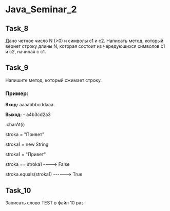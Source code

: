 # Java_Seminar_2

## Task_8

Дано четное число N (>0) и символы c1 и c2. Написать метод, который 
вернет строку длины N, которая состоит из чередующихся символов c1 и c2, начиная с c1.

## Task_9

Напишите метод, который сжимает строку. 

### **Пример:** 

**Вход:**  aaaabbbcddaaa.

**Выход:** - a4b3cd2a3

.charAt(i)

stroka = "Привет"

stroka1 = new String

stroka1 = "Привет"

stroka == stroka1   ----> False

stroka.equals(stroka1) ------> True


## Task_10

Записать слово TEST в файл 10 раз
